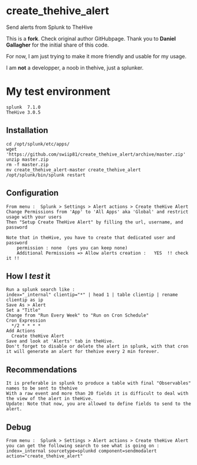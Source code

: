 # create_thehive_alert
Send alerts from Splunk to TheHive


This is a **fork**. Check original author GitHubpage.
Thank you to **Daniel Gallagher** for the initial share of this code.

For now, I am just trying to make it more friendly and usable for my usage.

I am **not** a developper, a noob in thehive, just a splunker.


# My test environment 
 ```
splunk  7.1.0
TheHive 3.0.5
 ```

## Installation
```
cd /opt/splunk/etc/apps/
wget 'https://github.com/swiip81/create_thehive_alert/archive/master.zip'
unzip master.zip 
rm -f master.zip
mv create_thehive_alert-master create_thehive_alert
/opt/splunk/bin/splunk restart
```
## Configuration
```
From menu :  Splunk > Settings > Alert actions > Create theHive Alert
Change Permissions from 'App' to 'All Apps' aka 'Global' and restrict usage with your users
Then "Setup Create TheHive Alert" by filling the url, username, and password

Note that in theHive, you have to create that dedicated user and password 
    permission : none  (yes you can keep none)
    Additional Permissions => Allow alerts creation :   YES  !! check it !!
```
## How I _test_ it
```
Run a splunk search like :
index="_internal" clientip="*" | head 1 | table clientip | rename clientip as ip
Save As	> Alert
Set a "Title"
Change from "Run Every Week" to "Run on Cron Schedule"
Cron Expression
  */2 * * * *
Add Actions
  Create theHive Alert
Save and look at 'Alerts' tab in theHive.
Don't forget to disable or delete the alert in splunk, with that cron it will generate an alert for thehive every 2 min forever.
```
## Recommendations
```
It is preferable in splunk to produce a table with final "Observables" names to be sent to thehive
With a raw event and more than 20 fields it is difficult to deal with the view of the alert in theHive. 
Update: Note that now, you are allowed to define fields to send to the alert.
```
## Debug
```
From menu :  Splunk > Settings > Alert actions > Create theHive Alert
you can get the following search to see what is going on :
index=_internal sourcetype=splunkd component=sendmodalert action="create_thehive_alert"
```
